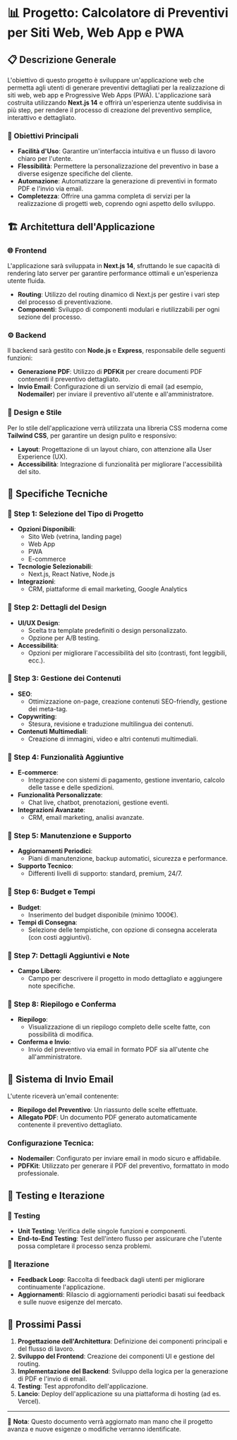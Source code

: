 # 📊 Progetto: Calcolatore di Preventivi per Siti Web, Web App e PWA

## 📋 Descrizione Generale

L'obiettivo di questo progetto è sviluppare un'applicazione web che permetta agli utenti di generare preventivi dettagliati per la realizzazione di siti web, web app e Progressive Web Apps (PWA). L'applicazione sarà costruita utilizzando **Next.js 14** e offrirà un'esperienza utente suddivisa in più step, per rendere il processo di creazione del preventivo semplice, interattivo e dettagliato.

### 🎯 Obiettivi Principali
- **Facilità d'Uso**: Garantire un'interfaccia intuitiva e un flusso di lavoro chiaro per l'utente.
- **Flessibilità**: Permettere la personalizzazione del preventivo in base a diverse esigenze specifiche del cliente.
- **Automazione**: Automatizzare la generazione di preventivi in formato PDF e l'invio via email.
- **Completezza**: Offrire una gamma completa di servizi per la realizzazione di progetti web, coprendo ogni aspetto dello sviluppo.

## 🏗️ Architettura dell'Applicazione

### 🌐 Frontend
L'applicazione sarà sviluppata in **Next.js 14**, sfruttando le sue capacità di rendering lato server per garantire performance ottimali e un'esperienza utente fluida.

- **Routing**: Utilizzo del routing dinamico di Next.js per gestire i vari step del processo di preventivazione.
- **Componenti**: Sviluppo di componenti modulari e riutilizzabili per ogni sezione del processo.

### ⚙️ Backend
Il backend sarà gestito con **Node.js** e **Express**, responsabile delle seguenti funzioni:

- **Generazione PDF**: Utilizzo di **PDFKit** per creare documenti PDF contenenti il preventivo dettagliato.
- **Invio Email**: Configurazione di un servizio di email (ad esempio, **Nodemailer**) per inviare il preventivo all'utente e all'amministratore.

### 🎨 Design e Stile
Per lo stile dell'applicazione verrà utilizzata una libreria CSS moderna come **Tailwind CSS**, per garantire un design pulito e responsivo:

- **Layout**: Progettazione di un layout chiaro, con attenzione alla User Experience (UX).
- **Accessibilità**: Integrazione di funzionalità per migliorare l'accessibilità del sito.

## 📝 Specifiche Tecniche

### 🧩 Step 1: Selezione del Tipo di Progetto
- **Opzioni Disponibili**:
  - Sito Web (vetrina, landing page)
  - Web App
  - PWA
  - E-commerce
- **Tecnologie Selezionabili**:
  - Next.js, React Native, Node.js
- **Integrazioni**:
  - CRM, piattaforme di email marketing, Google Analytics

### 🧩 Step 2: Dettagli del Design
- **UI/UX Design**:
  - Scelta tra template predefiniti o design personalizzato.
  - Opzione per A/B testing.
- **Accessibilità**:
  - Opzioni per migliorare l'accessibilità del sito (contrasti, font leggibili, ecc.).

### 🧩 Step 3: Gestione dei Contenuti
- **SEO**:
  - Ottimizzazione on-page, creazione contenuti SEO-friendly, gestione dei meta-tag.
- **Copywriting**:
  - Stesura, revisione e traduzione multilingua dei contenuti.
- **Contenuti Multimediali**:
  - Creazione di immagini, video e altri contenuti multimediali.

### 🧩 Step 4: Funzionalità Aggiuntive
- **E-commerce**:
  - Integrazione con sistemi di pagamento, gestione inventario, calcolo delle tasse e delle spedizioni.
- **Funzionalità Personalizzate**:
  - Chat live, chatbot, prenotazioni, gestione eventi.
- **Integrazioni Avanzate**:
  - CRM, email marketing, analisi avanzate.

### 🧩 Step 5: Manutenzione e Supporto
- **Aggiornamenti Periodici**:
  - Piani di manutenzione, backup automatici, sicurezza e performance.
- **Supporto Tecnico**:
  - Differenti livelli di supporto: standard, premium, 24/7.

### 🧩 Step 6: Budget e Tempi
- **Budget**:
  - Inserimento del budget disponibile (minimo 1000€).
- **Tempi di Consegna**:
  - Selezione delle tempistiche, con opzione di consegna accelerata (con costi aggiuntivi).

### 🧩 Step 7: Dettagli Aggiuntivi e Note
- **Campo Libero**:
  - Campo per descrivere il progetto in modo dettagliato e aggiungere note specifiche.

### 🧩 Step 8: Riepilogo e Conferma
- **Riepilogo**:
  - Visualizzazione di un riepilogo completo delle scelte fatte, con possibilità di modifica.
- **Conferma e Invio**:
  - Invio del preventivo via email in formato PDF sia all'utente che all'amministratore.

## 📧 Sistema di Invio Email

L'utente riceverà un'email contenente:

- **Riepilogo del Preventivo**: Un riassunto delle scelte effettuate.
- **Allegato PDF**: Un documento PDF generato automaticamente contenente il preventivo dettagliato.

### Configurazione Tecnica:
- **Nodemailer**: Configurato per inviare email in modo sicuro e affidabile.
- **PDFKit**: Utilizzato per generare il PDF del preventivo, formattato in modo professionale.

## 🧪 Testing e Iterazione

### 🧱 Testing
- **Unit Testing**: Verifica delle singole funzioni e componenti.
- **End-to-End Testing**: Test dell'intero flusso per assicurare che l'utente possa completare il processo senza problemi.

### 🔄 Iterazione
- **Feedback Loop**: Raccolta di feedback dagli utenti per migliorare continuamente l'applicazione.
- **Aggiornamenti**: Rilascio di aggiornamenti periodici basati sui feedback e sulle nuove esigenze del mercato.

## 🚀 Prossimi Passi

1. **Progettazione dell'Architettura**: Definizione dei componenti principali e del flusso di lavoro.
2. **Sviluppo del Frontend**: Creazione dei componenti UI e gestione del routing.
3. **Implementazione del Backend**: Sviluppo della logica per la generazione di PDF e l'invio di email.
4. **Testing**: Test approfondito dell'applicazione.
5. **Lancio**: Deploy dell'applicazione su una piattaforma di hosting (ad es. Vercel).

---

📝 **Nota**: Questo documento verrà aggiornato man mano che il progetto avanza e nuove esigenze o modifiche verranno identificate.
